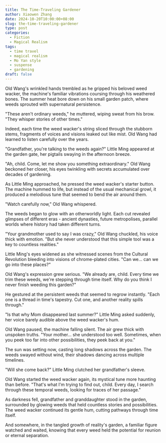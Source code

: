 ```yaml
---
title: The Time-Traveling Gardener
author: Xiaowen Zhang
date: 2024-10-20T10:00:00+08:00
slug: the-time-traveling-gardener
type: post
categories:
  - Fiction
  - Magical Realism
tags:
  - time travel
  - magical realism
  - Mo Yan style
  - suspense
  - gardening
draft: false
---
```


Old Wang's wrinkled hands trembled as he gripped his beloved weed wacker, the machine's familiar vibrations coursing through his weathered bones. The summer heat bore down on his small garden patch, where weeds sprouted with supernatural persistence.

"These aren't ordinary weeds," he muttered, wiping sweat from his brow. "They whisper stories of other times."

Indeed, each time the weed wacker's string sliced through the stubborn stems, fragments of voices and visions leaked out like mist. Old Wang had learned to listen carefully over the years.

"Grandfather, you're talking to the weeds again?" Little Ming appeared at the garden gate, her pigtails swaying in the afternoon breeze.

"Ah, child. Come, let me show you something extraordinary." Old Wang beckoned her closer, his eyes twinkling with secrets accumulated over decades of gardening.

As Little Ming approached, he pressed the weed wacker's starter button. The machine hummed to life, but instead of the usual mechanical growl, it produced a melodious tune that seemed to bend the air around them.

"Watch carefully now," Old Wang whispered.

The weeds began to glow with an otherworldly light. Each cut revealed glimpses of different eras - ancient dynasties, future metropolises, parallel worlds where history had taken different turns.

"Your grandmother used to say I was crazy," Old Wang chuckled, his voice thick with emotion. "But she never understood that this simple tool was a key to countless realities."

Little Ming's eyes widened as she witnessed scenes from the Cultural Revolution bleeding into visions of chrome-plated cities. "Can we... can we go into these places?"

Old Wang's expression grew serious. "We already are, child. Every time we trim these weeds, we're stepping through time itself. Why do you think I never finish weeding this garden?"

He gestured at the persistent weeds that seemed to regrow instantly. "Each one is a thread in time's tapestry. Cut one, and another reality spills through."

"Is that why Mom disappeared last summer?" Little Ming asked suddenly, her voice barely audible above the weed wacker's hum.

Old Wang paused, the machine falling silent. The air grew thick with unspoken truths. "Your mother... she understood too well. Sometimes, when you peek too far into other possibilities, they peek back at you."

The sun was setting now, casting long shadows across the garden. The weeds swayed without wind, their shadows dancing across multiple timelines.

"Will she come back?" Little Ming clutched her grandfather's sleeve.

Old Wang started the weed wacker again, its mystical tune more haunting than before. "That's what I'm trying to find out, child. Every day, I search through these temporal weeds, looking for traces of her passage."

As darkness fell, grandfather and granddaughter stood in the garden, surrounded by glowing weeds that held countless stories and possibilities. The weed wacker continued its gentle hum, cutting pathways through time itself.

And somewhere, in the tangled growth of reality's garden, a familiar figure watched and waited, knowing that every weed held the potential for reunion or eternal separation.